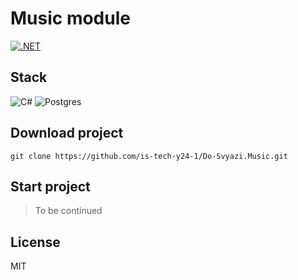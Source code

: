 # Music module

[![.NET](https://github.com/is-tech-y24-1/Do-Svyazi.Music/actions/workflows/dotnet.yml/badge.svg)](https://github.com/is-tech-y24-1/Do-Svyazi.Music/actions/workflows/dotnet.yml)

## Stack
![C#](https://img.shields.io/badge/c%23-%23239120.svg?style=for-the-badge&logo=c-sharp&logoColor=white)
![Postgres](https://img.shields.io/badge/postgres-%23316192.svg?style=for-the-badge&logo=postgresql&logoColor=white)

## Download project
```
git clone https://github.com/is-tech-y24-1/Do-Svyazi.Music.git
```

## Start project
> To be continued

## License
MIT
